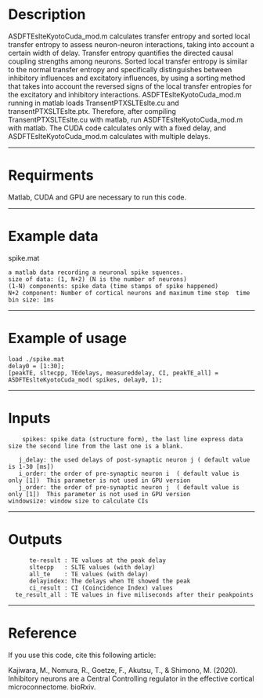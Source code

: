 # Description
  ASDFTEslteKyotoCuda_mod.m calculates transfer entropy and sorted local transfer entropy to assess neuron-neuron interactions, taking into account a certain width of delay.
  Transfer entropy quantifies the directed causal coupling strengths among neurons.
  Sorted local transfer entropy is similar to the normal transfer entropy and specifically distinguishes between inhibitory influences
  and excitatory influences, by using a sorting method that takes into account the reversed signs of the local transfer entropies for
  the excitatory and inhibitory interactions. 
  ASDFTEslteKyotoCuda_mod.m running in matlab loads TransentPTXSLTEslte.cu and transentPTXSLTEslte.ptx. 
  Therefore, after compiling TransentPTXSLTEslte.cu with matlab, run ASDFTEslteKyotoCuda_mod.m with matlab.
  The CUDA code calculates only with a fixed delay, and ASDFTEslteKyotoCuda_mod.m calculates with multiple delays.

----------------    
# Requirments
    
  Matlab, CUDA and GPU are necessary to run this code.
  
-----------------
# Example data
  spike.mat
  
    a matlab data recording a neuronal spike squences.
    size of data: (1, N+2) (N is the number of neurons) 
    (1-N) components: spike data (time stamps of spike happened) 
    N+2 component: Number of cortical neurons and maximum time step  time bin size: 1ms  
  
----------------
# Example of usage

    load ./spike.mat
    delay0 = [1:30];
    [peakTE, sltecpp, TEdelays, measureddelay, CI, peakTE_all] = ASDFTEslteKyotoCuda_mod( spikes, delay0, 1);

----------------
# Inputs

        spikes: spike data (structure form), the last line express data size the second line from the last one is a blank.
                 
       j_delay: the used delays of post-synaptic neuron j ( default value is 1-30 [ms])        
       i_order: the order of pre-synaptic neuron i  ( default value is only [1])  This parameter is not used in GPU version
       j_order: the order of pre-synaptic neuron j  ( default value is only [1])  This parameter is not used in GPU version
    windowsize: window size to calculate CIs
----------------
# Outputs

          te-result : TE values at the peak delay
          sltecpp   : SLTE values (with delay)
          all_te    : TE values (with delay)
          delayindex: The delays when TE showed the peak
          ci_result : CI (Coincidence Index) values
      te_result_all : TE values in five miliseconds after their peakpoints    
-----------------
# Reference
   If you use this code, cite this following article: 
   
   Kajiwara, M., Nomura, R., Goetze, F., Akutsu, T., & Shimono, M. (2020). Inhibitory neurons are a Central Controlling regulator in the effective cortical microconnectome. bioRxiv.
